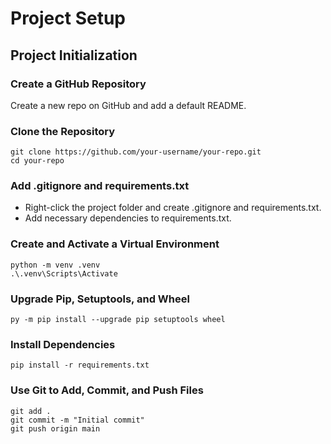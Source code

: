 # Project Setup

## Project Initialization

### Create a GitHub Repository
Create a new repo on GitHub and add a default README.

### Clone the Repository
~~~shell
git clone https://github.com/your-username/your-repo.git
cd your-repo
~~~

### Add .gitignore and requirements.txt
- Right-click the project folder and create .gitignore and requirements.txt.
- Add necessary dependencies to requirements.txt.
  
### Create and Activate a Virtual Environment
~~~shell
python -m venv .venv
.\.venv\Scripts\Activate
~~~

### Upgrade Pip, Setuptools, and Wheel
~~~shell
py -m pip install --upgrade pip setuptools wheel
~~~

### Install Dependencies
~~~shell
pip install -r requirements.txt
~~~

### Use Git to Add, Commit, and Push Files
~~~shell
git add .
git commit -m "Initial commit"
git push origin main